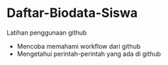 # Daftar-Biodata-Siswa
Latihan penggunaan github
- Mencoba memahami workflow dari github
- Mengetahui perintah-perintah yang ada di github
